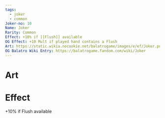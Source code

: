 ```yaml
---
tags:
  - joker
  - common
Joker-no: 10
Name: Joker
Rarity: Common
Effect: +10% if [[Flush]] available
OG Effect: +10 Mult if played hand contains a Flush
Art: https://static.wikia.nocookie.net/balatrogame/images/e/ef/Joker.png/revision/latest?cb=20230925003651
OG Balatro Wiki Entry: https://balatrogame.fandom.com/wiki/Joker
---
```

# Art
# Effect
+10% if Flush available